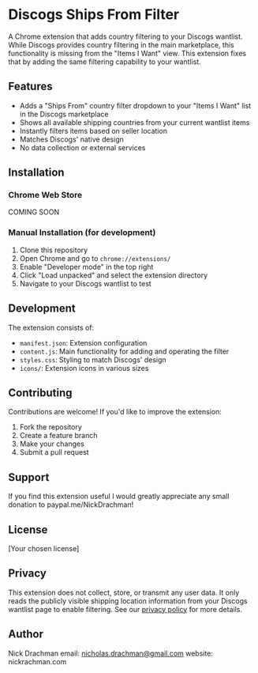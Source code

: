 # Discogs Ships From Filter

A Chrome extension that adds country filtering to your Discogs wantlist. While Discogs provides country filtering in the main marketplace, this functionality is missing from the "Items I Want" view. This extension fixes that by adding the same filtering capability to your wantlist.

## Features

- Adds a "Ships From" country filter dropdown to your "Items I Want" list in the Discogs marketplace
- Shows all available shipping countries from your current wantlist items
- Instantly filters items based on seller location
- Matches Discogs' native design
- No data collection or external services

## Installation

### Chrome Web Store
COMING SOON
<!-- 1. Visit the [Chrome Web Store page](your_store_link_here)
2. Click "Add to Chrome"
3. Navigate to your [Discogs wantlist](https://www.discogs.com/sell/mywants)
4. The country filter will appear above your items
 -->
### Manual Installation (for development)
1. Clone this repository
2. Open Chrome and go to `chrome://extensions/`
3. Enable "Developer mode" in the top right
4. Click "Load unpacked" and select the extension directory
5. Navigate to your Discogs wantlist to test

## Development

The extension consists of:
- `manifest.json`: Extension configuration
- `content.js`: Main functionality for adding and operating the filter
- `styles.css`: Styling to match Discogs' design
- `icons/`: Extension icons in various sizes

## Contributing

Contributions are welcome! If you'd like to improve the extension:

1. Fork the repository
2. Create a feature branch
3. Make your changes
4. Submit a pull request

## Support

If you find this extension useful I would greatly appreciate any small donation to paypal.me/NickDrachman!

## License

[Your chosen license]

## Privacy

This extension does not collect, store, or transmit any user data. It only reads the publicly visible shipping location information from your Discogs wantlist page to enable filtering. See our [privacy policy](your_privacy_policy_url) for more details.

## Author

Nick Drachman
email: nicholas.drachman@gmail.com
website: nickrachman.com
